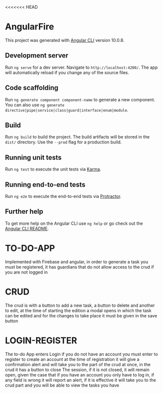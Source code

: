 <<<<<<< HEAD
# AngularFire

This project was generated with [Angular CLI](https://github.com/angular/angular-cli) version 10.0.8.

## Development server

Run `ng serve` for a dev server. Navigate to `http://localhost:4200/`. The app will automatically reload if you change any of the source files.

## Code scaffolding

Run `ng generate component component-name` to generate a new component. You can also use `ng generate directive|pipe|service|class|guard|interface|enum|module`.

## Build

Run `ng build` to build the project. The build artifacts will be stored in the `dist/` directory. Use the `--prod` flag for a production build.

## Running unit tests

Run `ng test` to execute the unit tests via [Karma](https://karma-runner.github.io).

## Running end-to-end tests

Run `ng e2e` to execute the end-to-end tests via [Protractor](http://www.protractortest.org/).

## Further help

To get more help on the Angular CLI use `ng help` or go check out the [Angular CLI README](https://github.com/angular/angular-cli/blob/master/README.md).

# TO-DO-APP
Implemented with Firebase and angular, in order to generate a task you must be registered, it has guardians that do not allow access to the crud if you are not
logged in
# CRUD
The crud is with a button to add a new task, a button to delete and another to edit, at the time of starting the edition a modal opens in which the task can be
edited and for the changes to take place it must be given in the save button
# LOGIN-REGISTER
The to-do App enters Login if you do not have an account you must enter to register to create an account at the time of registration it will give a confirmation 
alert and will take you to the part of the crud at once, in the crud it has a button to close The session, if it is not closed, it will remain open, given the case
that if you have an account you only have to log in, if any field is wrong it will report an alert, if it is effective it will take you to the crud part and you 
will be able to view the tasks you have
